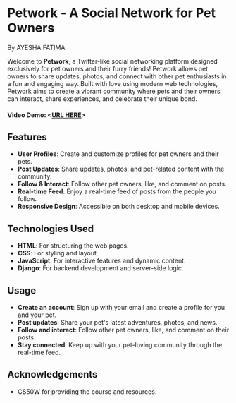 # Petwork - A Social Network for Pet Owners

By AYESHA FATIMA

Welcome to **Petwork**, a Twitter-like social networking platform designed exclusively for pet owners and their furry friends! Petwork allows pet owners to share updates, photos, and connect with other pet enthusiasts in a fun and engaging way. Built with love using modern web technologies, Petwork aims to create a vibrant community where pets and their owners can interact, share experiences, and celebrate their unique bond.

#### Video Demo:  <[URL HERE](https://youtu.be/oO9uMdaPa28)>

## Features

- **User Profiles**: Create and customize profiles for pet owners and their pets.
- **Post Updates**: Share updates, photos, and pet-related content with the community.
- **Follow & Interact**: Follow other pet owners, like, and comment on posts.
- **Real-time Feed**: Enjoy a real-time feed of posts from the people you follow.
- **Responsive Design**: Accessible on both desktop and mobile devices.

## Technologies Used

- **HTML**: For structuring the web pages.
- **CSS**: For styling and layout.
- **JavaScript**: For interactive features and dynamic content.
- **Django**: For backend development and server-side logic.

## Usage

- **Create an account**: Sign up with your email and create a profile for you and your pet.
- **Post updates**: Share your pet's latest adventures, photos, and news.
- **Follow and interact**: Follow other pet owners, like, and comment on their posts.
- **Stay connected**: Keep up with your pet-loving community through the real-time feed.

## Acknowledgements
- CS50W for providing the course and resources.
